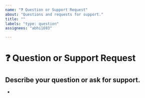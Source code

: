 ```yaml
---
name: "❓ Question or Support Request"
about: "Questions and requests for support."
title: ""
labels: "type: question"
assignees: "abhi1693"

---
```


# **❓ Question or Support Request**

## **Describe your question or ask for support.**
<!-- A clear and concise description of what your doubt is. -->

*